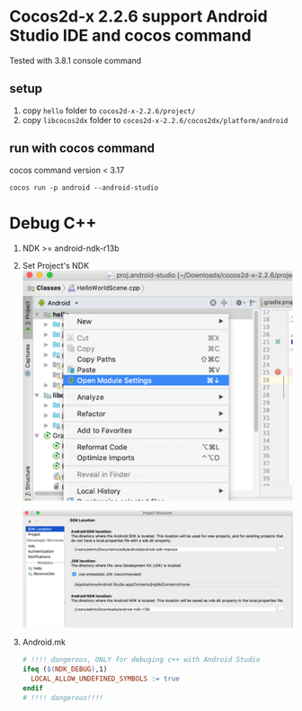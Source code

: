 # Cocos2d-x 2.2.6 support Android Studio IDE and cocos command

Tested with 3.8.1 console command

## setup

1. copy `hello` folder to `cocos2d-x-2.2.6/project/`
2. copy `libcocos2dx` folder to `cocos2d-x-2.2.6/cocos2dx/platform/android`


## run with cocos command

cocos command version < 3.17
```
cocos run -p android --android-studio
```



# Debug C++

1.  NDK >= android-ndk-r13b

2.  Set Project's NDK![](misc/setting1.png)

    ![](misc/setting2.png)

3.  Android.mk

    ```makefile
    # !!!! dangerous, ONLY for debuging c++ with Android Studio
    ifeq ($(NDK_DEBUG),1)
      LOCAL_ALLOW_UNDEFINED_SYMBOLS := true
    endif
    # !!!! dangerous!!!!
    ```

    ​

